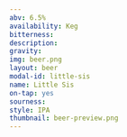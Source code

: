 ```yaml
---
abv: 6.5%
availability: Keg
bitterness: 
description:
gravity: 
img: beer.png
layout: beer
modal-id: little-sis
name: Little Sis
on-tap: yes
sourness: 
style: IPA
thumbnail: beer-preview.png
---
```

